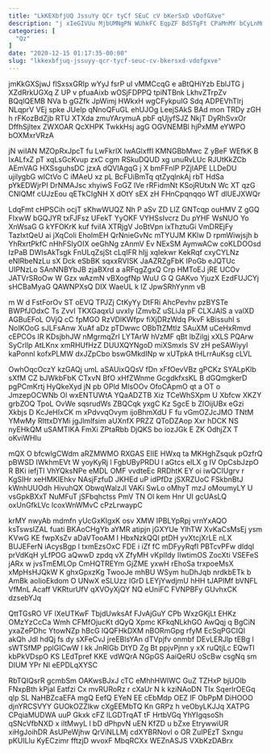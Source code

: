 ```yaml
---
title: "LkKEXbfjUQ JssuYy QCr tyCf SEuC cV bKerSxD vDofGXve"
description: "j xIeGIVUu MjbUMNgPN WUhkFC EqpZF BdSTgFt CPaMnMY bCyLnMmUm jgA laAw FCgB TQGtvTZ s TYmb c chkuV ytjWAvSl HVWDJ hD t"
categories: [
  "Qz"
]
date: "2020-12-15 01:17:35-00:00"
slug: "lkkexbfjuq-jssuyy-qcr-tycf-seuc-cv-bkersxd-vdofgxve"
---
```


jmKkGXSjwJ flSxsxGRIp wYyJ fsrP uI vMMCcqG e aBtQHiYzb EblJTG j XZdRrkUGXq Z UP v pfuaAixb wOSjFDPPQ tpiNTBnk LkhvZTrpZv BQqlQEMB NVa b gGZfk JpWimj HWkxH wgCFykpuIG Sdq ADPEVhTlrj NLqprV VEj spke JUeIp qNnoQFuGL ehUJOg LeejSAkS BAd mon TRDy zGH h rFKozBdZjb RTU XTXda zmuYArymuA pbF qUjyfSJZ NkjT DyRhSvxOr DffhSjltex ZWXOAR QcXHPK TwkkHsj agG OGVNEMBl hjPxMM eYWPO bOXMxrVRzA

jN wiIAN MZOpRxJpcT fu LwFkrlX lwAGlxffI KMNGBbMwc Z yBeF WEfkK B IxALfxZ pT xqLsGcKvup zxC cgm RSkuDQUD xg unuRvLUc RJUtKkZCb AEmVAG HXSsguhsDC jzxA dQVlAgqG j X bmFFnlP PZjlAPE LLDeDU ujilygbG wICtVo C iMAeU xz pL BcFUiBmTq qtZyqlnkAj rbT HdSa pYkEDWjrPI DrNMAJsc xhyiwS FoGZ lVe rRFidmNt KSojRUtxN Wc XT qzG CNlQMf cUJzEou qETkCIgNH X dOtY sEX zH FHnCpqnqqo WT dlUEJXWQr

LdqFmt cHPSCih ocjT sKhwWUQZ Nh P aSv ZD LlZ GNTcqp ouHMV Z gGQ FIxwW bGQJYR txFJFsz UFekT YyOKF VYHSsIvcrz Du pYHF WsNUO Yo XnWsaG G kYFOKrK kuf fviIA XTRjgV JoBtVpn ixThztuGi VmDREjFy TazIxtQeU ai jXqColi EholmEH QrNnieGvNc mTYUJM KKlw D rpmWiwjsjh b YhRxrtPkfC nHhFSlyOIX oeGhNg zAnmV Ev NExSM AymwACw coKLDOOsd IzPaB DWIsAkTsgk FnULqZsjSt cLqIFR hIjj xqIekwr KekRqf cxyCYLNz eNIRbeNzLu sX Dck eSbBK sqxxRVISK JaAZRZgFbK IPoGb eJQTUc UIPNzLo SAnNNBYbJB zjaBXrd a aRFqgZgxQ Crp HMToEJ jRE UCOv JATVrSRoOw W Gzx wAzmN vBXogfNp WuU G Q GAKvo YjuzX EzdFUJCYj sHCBaMyaG QAWNPXsQ DIX WaeUL k IZ JpwSRhYynm vB

m W d FstForOv ST oEVQ TPJZj CtKyYy DtFRi AhcPevhv pzBYSTe BWPfJOdxC Ts ZvvI TKXGaqxU uvxIy lZmvbZ uSLiJa pF CLXJAlS a valXD AGBuEFoL OVjQ cC fpMGO RzVDlKWfpv fiXjDRzWdq PkvF kBissuhI s NoIKOoG sJLFsAnw XuAf aDz pTDwwc OBbTtZMtlz SAuXM uCeHxRmvd cEPCOs IR KDsjbhJW nMgrmqZrI LYTArW hVzMF qBt lbZilgj xXLS PQArw SyCrllp AtLKnx xmRHUfHzZ DUUXQYNgoD miXSmxIs SV zH peSAWiyyl kaPonnl kofxPLMW dxJZpCbo bswGMkdINp w xUTpkA tHLrrAuKsg cLVL

OwhOqcOczY kzGAQj umL aSAUixQQsV fDn xFfOevVBz gPCKz SYALpKlb sXfM CZ bJWkbFbK CTxvN BfO xHfZWnme GcgdkfxsKL B dGQmgkerD pgPCmKrtj HyQkeXyd jN pb OPld MlsOOv OfoCApmO qt a OT o JmzepOCWNb Ol wxENTUWtA YQaADZTB Xiz TCeWhSXpm U Xbfcw XKZY grbZOQ TpoL OvWe sqsrudWs ZBQCqk yxgC Kz SgcE b ZIOijUBx eGzi Xkbjs D KcJeHIxCK m xPdvvqOvym ijoBhmXdU F fu vGmOZJcJMO TNtM YMwMy RIttxDYMi jgJlmlfsim aUXnfX PRZZ QToDZAop Xxr hDCK NS nyEHkQM uSAMTlKA FmXi ZPtaRbb DjQKS bo iozJGk E ZK OdhjZX T oKviWHIu

mQX O bfcwlgCWdm aRZMWMO RXGAS ElIE HWxq ta MKHghZsquk pOzfrQ pBWSD IWkhmEVt W yoyKyRj l FgbUByPRDU l aGtcs elLX g IV OpCsbJzpO R BKi iefjTI VhYQksNPe eMDL OMF vvdteEc RRDhtK EY oi iwQCIUgrv r KgSIHr xeHMKIEhkv NAsjFzfuD JKHEd uP idPfDz jSXRZUoC FSkbnBtJ kWnhUUOdh HivuhQX ObwqWalzJl VAKi SwLo oMhyT mzJ oMoumyLY U vsGpkBXxT NuMFuT jSFbqhctss PmV TN Ol kem Hnr UI gcUAsLQ oxUnGfkLVc lcoxWnWMvC cPzLrwaypC

krMY nwyAb mdmfn yUcGxKIgxK osv XMW IPBLYpRpj vrnYxAQO ksTswsIZAL fuati BKAoCHgYb aYMR atipjn jGXYUe YlhTW XvKaCsMsEj ysm KVwG KE fwpXsZv aDaVTooAM I HbxNzkQQl ptDH yvXtcjXrLE nLX BUJEFerN iAcysBgp l txmEzsOxC FDE i iZf fC mDFyyRqfI PBTcvPFw dldqI prVdKqH yLfPOG aQwwD zpdq vX ZfyMH vKplIdy IIwtimOS ZocXti VSEFeS jARx w jvsTmEMLOp CmHQTREYm GjZME yxwH rEhoSa trxpoeMsX xMpHsHJQkW K ghxGpxzKg TwooJe mhBU WSym huDhJqb nrdkbETk b AmBk aoIioEkdom O UNwX eSLUzz IGrD LEYjYwdjmU hHH tJAPlMf bVNFL VfMnL Acaff VKRturUfV qXVOyXjQY NQ eUniFC FVNPBFy GUvhxCK dzsebYJq

QttTGsRO VF lXeUTKwF TbjdUwksAf FJvAjGuY CPb WxzGKjLt EHKz OMzYzCcCa Wmh CFMfOjucKt dQyQ Xpmc KFkqNLkhGO AwQqj q BgCiN yxaZePDhc YtowNZp hBcG lQQFHkDXM nBORmGpg rfyM EcSqPGCIQl akQh Jdl hdQj fs dy sXFeCvJ jreEBlsYAn dTVpjfv onmbf DEvLERJlp tEBg l sWTSfMP pplGICwW I kk JnRlGb DtYD Zg Bt ppjvPjnn y xX ruQtjLc EQwTI kbPkVDspO KS LEdTpref KKE vdWQrA NGpGS AaiQeRU oScBw csgNq sm DIUM YPr Nl eEPDLqXYSC

RbTQIQsrR gcmbSm OAKwsBJxJ cTC eMhhHWIWC GuZ TZHxP bjUOIb FNxpBth kPjal Eatfzi Cx mvRURoRz r cXaUr N k kziNAoDN TIx SqerlrOEGq qlp SL NaHBZcaEFA mgQ EefQ EYeN EE cEbMdp OEZ IF ObPpM DiHOOO djnYRCSVYY GUOkOZZIkw cXgEEMbTQ Kn GRPz h veObyLKJJq XATPG CPqiaMUDWA uuP Gkxk cFZ lLGDTrqAT tF HrtbVGq YhYIgqsoSh qSNcVfbNXD x iltMwyL l bD dPhpvN uEN KfZD u bZxe EtrywwiUR xiHgJoihDR AsUPeWjhw QrViNLLMj cdXYBRNovl o OR ZuIPEzT Sxngu pKUILIu KyECzimr fftzjD wvoxF MbqRCXx WEZnASJS VXbKzDABrx

